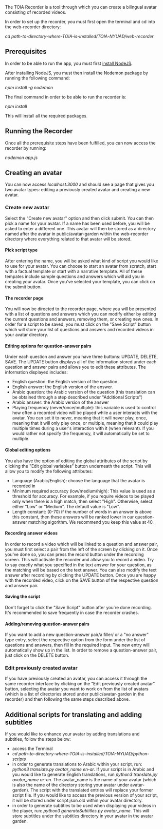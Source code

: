 The TOIA Recorder is a tool through which you can create a bilingual avatar consisting of recorded videos. 

In order to set up the recorder, you must first open the terminal and cd into the web-recorder directory:

*cd path-to-directory-where-TOIA-is-installed/TOIA-NYUAD/web-recorder*

## Prerequisites

In order to be able to run the app, you must first [install NodeJS](https://nodejs.org/en/).

After installing NodeJS, you must then install the Nodemon package by running the following command:

*npm install -g nodemon*

The final command in order to be able to run the recorder is:

*npm install*

This will install all the required packages.

## Running the Recorder

Once all the prerequisite steps have been fulfilled, you can now access the recorder by running:

*nodemon app.js*

## Creating an avatar

You can now access *localhost:3000* and should see a page that gives you two avatar types: editing a previously created avatar and creating a new avatar.

### Create new avatar

Select the "Create new avatar" option and then click submit. You can then pick a name for your avatar. If a name has been used before, you will be asked to enter a different one. This avatar will then be stored as a directory named after the avatar in public/avatar-garden within the web-recorder directory where everything related to that avatar will be stored.

#### Pick script type

After entering the name, you will be asked what kind of script you would like to use for your avatar. You can choose to start an avatar from scratch, start with a factual template or start with a narrative template. All of these tempates include sample questions and answers which will aid you in creating your avatar. Once you've selected your template, you can click on the submit button. 

#### The recorder page

You will now be directed to the recorder page, where you will be presented with a list of questions and answers which you can modify either by editing the current questions and answers, removing them, or creating new ones. In order for a script to be saved, you must click on the "Save Script" button which will store your list of questions and answers and recorded videos in your avatar directory. 

#### Editing options for question-answer pairs

Under each question and answer you have three buttons: UPDATE, DELETE, SAVE. The UPDATE button displays all of the information stored under each question and answer pairs and allows you to edit these attributes. The information displayed includes:

- English question: the English version of the question.
- English answer: the English version of the answer.
- Arabic question: the Arabic version of the question (this translation can be obtained through a step described under "Additional Scripts")
- Arabic answer: the Arabic version of the answer 
- Playing frequency (never/once/multiple): this variable is used to control how often a recorded video will be played while a user interacts with the avatar. You can set it to never, meaning that it will never play, once, meaning that it will only play once, or multiple, meaning that it could play multiple times during a user's interaction with it (when relevant). If you would rather not specify the frequency, it will automatically be set to multiple.

#### Global editing options

You also have the option of editing the global attributes of the script by clicking the "Edit global variables" button underneath the script. This will allow you to modify the following attributes: 

- Language (Arabic/English): choose the language that the avatar is recorded in
- Minimum required accuracy (low/medium/high): This value is used as a threshold for accuracy. For example, if you require videos to be played only when there is a high match, then select "High". Otherwise, select either "Low" or "Medium". The default value is "Low".
- Length constant: (0-70) if the number of words in an answer is above this constant, then these answers will be ranked lower in our question-answer matching algorithm. We recommend you keep this value at 40.

#### Recording answer videos

In order to record a video which will be linked to a question and answer pair, you must first select a pair from the left of the screen by clicking on it. Once you've done so, you can press the record button under the recording screen. This will activate the recorder and allow you to record a video. Try to say exactly what you specified in the text answer for your question, as the matching will be based on the text answer. You can also modify the text answer after recording by clicking the UPDATE button. Once you are happy with the recorded video, click on the SAVE button of the respective question and answer pair. 

#### Saving the script

Don't forget to click the "Save Script" button after you're done recording. It's recommended to save frequently in case the recorder crashes.

#### Adding/removing question-answer pairs
If you want to add a new question-answer pair/a filler/ or a "no answer" type entry, select the respective option from the form under the list of questions and answers, then fill in the required input. The new entry will automatically show up in the list. In order to remove a question-answer pair, just click on the DELETE button.

### Edit previously created avatar

If you have previously created an avatar, you can access it through the same recorder interface by clicking on the "Edit previously created avatar" button, selecting the avatar you want to work on from the list of avatars (which is a list of directories stored under public/avatar-garden in the recorder) and then following the same steps described above.

## Additional scripts for translating and adding subtitles

If you would like to enhance your avatar by adding translations and subtitles, follow the steps below:

- access the Terminal
- *cd path-to-directory-where-TOIA-is-installed/TOIA-NYUAD/python-scripts*
- in order to generate translations to Arabic within your script, run: *python3 translate.py avatar_name en-ar*. If your script is in Arabic and you would like to generate English translations, run *python3 translate.py avatar_name ar-en*. The avatar_name is the name of your avatar (which is also the name of the directory storing your avatar under avatar-garden). The script with the translated entries will replace your former script file. If you would like to access the previous version of your script, it will be stored under script.json.old within your avatar directory.
- in order to generate subtitles to be used when displaying your videos in the player, run: *python3 generateSubtitles.py avatar_name*. This will store subtitles under the subtitles directory in your avatar in the avatar garden.
